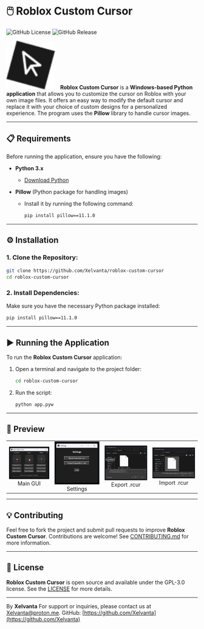 # 🖱️ Roblox Custom Cursor

![GitHub License](https://img.shields.io/github/license/Xelvanta/roblox-custom-cursor?label=License\&color=orange)
![GitHub Release](https://img.shields.io/github/v/release/Xelvanta/roblox-custom-cursor?include_prereleases\&label=Release\&color=green)

<p align="left">
  <img src="assets/RobloxCustomCursorIcon.png" width="128" style="margin-right: 10px;">
  <strong>Roblox Custom Cursor</strong> is a <strong>Windows-based Python application</strong> that allows you to customize the cursor on Roblox with your own image files. It offers an easy way to modify the default cursor and replace it with your choice of custom designs for a personalized experience. The program uses the <strong>Pillow</strong> library to handle cursor images.
</p>

---

## 📋 Requirements

Before running the application, ensure you have the following:

* **Python 3.x**

  * [Download Python](https://www.python.org/downloads/)
* **Pillow** (Python package for handling images)

  * Install it by running the following command:

    ```bash
    pip install pillow==11.1.0
    ```

---

## ⚙️ Installation

### 1. Clone the Repository:

```bash
git clone https://github.com/Xelvanta/roblox-custom-cursor
cd roblox-custom-cursor
```

### 2. Install Dependencies:

Make sure you have the necessary Python package installed:

```bash
pip install pillow==11.1.0
```

---

## ▶️ Running the Application

To run the **Roblox Custom Cursor** application:

1. Open a terminal and navigate to the project folder:

   ```bash
   cd roblox-custom-cursor
   ```

2. Run the script:

   ```bash
   python app.pyw
   ```

---

## 📸 Preview

<table>
  <tr>
    <td align="center">
      <img src="assets/preview/RCC_Main_GUI_v1.3.1.png" width="200"/><br>Main GUI
    </td>
    <td align="center">
      <img src="assets/preview/RCC_Settings_v1.3.1.png" width="200"/><br>Settings
    </td>
    <td align="center">
      <img src="assets/preview/Export_RCUR_v1.3.1.png" width="200"/><br>Export .rcur
    </td>
    <td align="center">
      <img src="assets/preview/Import_RCUR_v1.3.1.png" width="200"/><br>Import .rcur
    </td>
  </tr>
</table>

---

## 💡 Contributing

Feel free to fork the project and submit pull requests to improve **Roblox Custom Cursor**. Contributions are welcome! See [CONTRIBUTING.md](CONTRIBUTING.md) for more information.

---

## 📝 License

**Roblox Custom Cursor** is open source and available under the GPL-3.0 license. See the [LICENSE](LICENSE) for more details.

---

By **Xelvanta**
For support or inquiries, please contact us at [Xelvanta@proton.me](mailto:Xelvanta@proton.me).
GitHub: [https://github.com/Xelvanta](https://github.com/Xelvanta)
